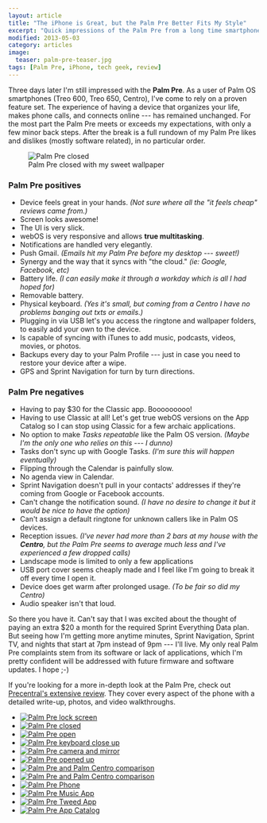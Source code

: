 ```yaml
---
layout: article
title: "The iPhone is Great, but the Palm Pre Better Fits My Style"
excerpt: "Quick impressions of the Palm Pre from a long time smartphone user."
modified: 2013-05-03
category: articles
image: 
  teaser: palm-pre-teaser.jpg
tags: [Palm Pre, iPhone, tech geek, review]
---
```


Three days later I'm still impressed with the **Palm Pre**. As a user of Palm OS smartphones (Treo 600, Treo 650, Centro), I've come to rely on a proven feature set. The experience of having a device that organizes your life, makes phone calls, and connects online --- has remained unchanged. For the most part the Palm Pre meets or exceeds my expectations, with only a few minor back steps. After the break is a full rundown of my Palm Pre likes and dislikes (mostly software related), in no particular order.

<figure>
	<img src="{{ site.url }}/images/palm-pre-wallpaper.jpg" alt="Palm Pre closed">
	<figcaption>Palm Pre closed with my sweet wallpaper</figcaption>
</figure>

### Palm Pre positives

*	Device feels great in your hands. *(Not sure where all the "it feels cheap" reviews came from.)*
*	Screen looks awesome!
*	The UI is very slick.
*	webOS is very responsive and allows **true multitasking**.
*	Notifications are handled very elegantly.
*	Push Gmail. *(Emails hit my Palm Pre before my desktop --- sweet!)*
*	Synergy and the way that it syncs with "the cloud." *(ie: Google, Facebook, etc)*
*	Battery life. *(I can easily make it through a workday which is all I had hoped for)*
*	Removable battery.
*	Physical keyboard. *(Yes it's small, but coming from a Centro I have no problems banging out txts or emails.)*
*	Plugging in via USB let's you access the ringtone and wallpaper folders, to easily add your own to the device.
*	Is capable of syncing with iTunes to add music, podcasts, videos, movies, or photos.
*	Backups every day to your Palm Profile --- just in case you need to restore your device after a wipe.
*	GPS and Sprint Navigation for turn by turn directions.

### Palm Pre negatives

*	Having to pay $30 for the Classic app. Booooooooo!
*	Having to use Classic at all! Let's get true webOS versions on the App Catalog so I can stop using Classic for a few archaic applications.
*	No option to make *Tasks repeatable* like the Palm OS version. *(Maybe I'm the only one who relies on this --- I dunno)*
*	Tasks don't sync up with Google Tasks. *(I'm sure this will happen eventually)*
*	Flipping through the Calendar is painfully slow.
*	No agenda view in Calendar.
*	Sprint Navigation doesn't pull in your contacts' addresses if they're coming from Google or Facebook accounts.
*	Can't change the notification sound. *(I have no desire to change it but it would be nice to have the option)*
*	Can't assign a default ringtone for unknown callers like in Palm OS devices.
*	Reception issues. *(I've never had more than 2 bars at my house with the **Centro**, but the Palm Pre seems to average much less and I've experienced a few dropped calls)*
*	Landscape mode is limited to only a few applications
*	USB port cover seems cheaply made and I feel like I'm going to break it off every time I open it.
*	Device does get warm after prolonged usage. *(To be fair so did my Centro)*
*	Audio speaker isn't that loud.

So there you have it. Can't say that I was excited about the thought of paying an extra $20 a month for the required Sprint Everything Data plan. But seeing how I'm getting more anytime minutes, Sprint Navigation, Sprint TV, and nights that start at 7pm instead of 9pm --- I'll live. My only real Palm Pre complaints stem from its software or lack of applications, which I'm pretty confident will be addressed with future firmware and software updates. I hope ;-)

If you're looking for a more in-depth look at the Palm Pre, check out [Precentral's extensive review](http://www.precentral.net/palm-pre-review). They cover every aspect of the phone with a detailed write-up, photos, and video walkthroughs.

<ul class="th-grid">
	<li><a href="{{ site.url }}/images/354.jpg"><img src="{{ site.url }}/images/354t.jpg" alt="Palm Pre lock screen"></a></li>
	<li><a href="{{ site.url }}/images/355.jpg"><img src="{{ site.url }}/images/355t.jpg" alt="Palm Pre closed"></a></li>
	<li><a href="{{ site.url }}/images/356.jpg"><img src="{{ site.url }}/images/356t.jpg" alt="Palm Pre open"></a></li>
	<li><a href="{{ site.url }}/images/357.jpg"><img src="{{ site.url }}/images/357t.jpg" alt="Palm Pre keyboard close up"></a></li>
	<li><a href="{{ site.url }}/images/358.jpg"><img src="{{ site.url }}/images/358t.jpg" alt="Palm Pre camera and mirror"></a></li>
	<li><a href="{{ site.url }}/images/359.jpg"><img src="{{ site.url }}/images/359t.jpg" alt="Palm Pre opened up"></a></li> 
	<li><a href="{{ site.url }}/images/360.jpg"><img src="{{ site.url }}/images/360t.jpg" alt="Palm Pre and Palm Centro comparison"></a></li>
	<li><a href="{{ site.url }}/images/361.jpg"><img src="{{ site.url }}/images/361t.jpg" alt="Palm Pre and Palm Centro comparison"></a></li>
	<li><a href="{{ site.url }}/images/362.jpg"><img src="{{ site.url }}/images/362t.jpg" alt="Palm Pre Phone"></a></li>
	<li><a href="{{ site.url }}/images/363.jpg"><img src="{{ site.url }}/images/363t.jpg" alt="Palm Pre Music App"></a></li>
	<li><a href="{{ site.url }}/images/364.jpg" target="_blank"><img src="{{ site.url }}/images/364t.jpg" alt="Palm Pre Tweed App"></a></li>
	<li><a href="{{ site.url }}/images/365.jpg"><img src="{{ site.url }}/images/365t.jpg" alt="Palm Pre App Catalog"></a></li>
</ul>